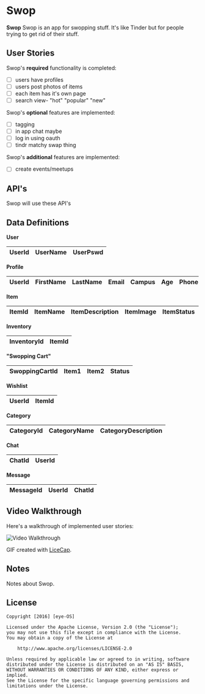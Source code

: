 # Swop

**Swop** Swop is an app for swopping stuff. It's like Tinder but for people trying to get rid of their stuff.

## User Stories

Swop's **required** functionality is completed:

- [ ] users have profiles
- [ ] users post photos of items
- [ ] each item has it's own page
- [ ] search view- "hot" "popular" "new"

Swop's **optional** features are implemented:

- [ ] tagging
- [ ] in app chat maybe
- [ ] log in using oauth
- [ ] tindr matchy swap thing

Swop's **additional** features are implemented:

- [ ] create events/meetups

## API's

Swop will use these API's

## Data Definitions

**User**

| UserId | UserName | UserPswd |
|--------|----------|-----------------|

**Profile**

| UserId | FirstName | LastName | Email | Campus | Age | PhoneNumber |
|--------|----------|-----------------|-----------|---|---|----------|

**Item**

| ItemId | ItemName | ItemDescription | ItemImage | ItemStatus | CategoryId |
|--------|----------|-----------------|-----------|------------|------------|

**Inventory**

| InventoryId | ItemId |
|--------|----------|

**"Swopping Cart"**

| SwoppingCartId | Item1 | Item2 | Status |
|--------|----------|-----------------|-----------|

**Wishlist**

| UserId | ItemId |
|--------|----------|

**Category**

| CategoryId | CategoryName | CategoryDescription |
|--------|----------|-----------------|

**Chat**

| ChatId | UserId |
|--------|----------|

**Message**

| MessageId | UserId | ChatId |
|--------|----------|-----------------|

## Video Walkthrough 

Here's a walkthrough of implemented user stories:

<img src='http://beforeitsnews.com/contributor/upload/486248/images/cat-funny-5.jpg' title='Video Walkthrough' width='' alt='Video Walkthrough' />

GIF created with [LiceCap](http://www.cockos.com/licecap/).

## Notes

Notes about Swop.

## License

    Copyright [2016] [eye-OS]

    Licensed under the Apache License, Version 2.0 (the "License");
    you may not use this file except in compliance with the License.
    You may obtain a copy of the License at

        http://www.apache.org/licenses/LICENSE-2.0

    Unless required by applicable law or agreed to in writing, software
    distributed under the License is distributed on an "AS IS" BASIS,
    WITHOUT WARRANTIES OR CONDITIONS OF ANY KIND, either express or implied.
    See the License for the specific language governing permissions and
    limitations under the License.
